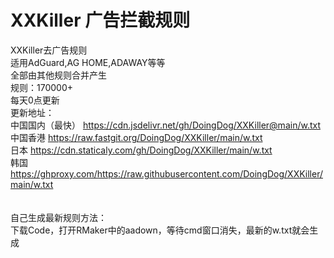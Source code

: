 # XXKiller 广告拦截规则
XXKiller去广告规则<br/>
适用AdGuard,AG HOME,ADAWAY等等<br/>
全部由其他规则合并产生<br/>
规则：170000+<br/>
每天0点更新<br/>
更新地址：<br/>
中国国内（最快） https://cdn.jsdelivr.net/gh/DoingDog/XXKiller@main/w.txt<br/>
中国香港 https://raw.fastgit.org/DoingDog/XXKiller/main/w.txt<br/>
日本 https://cdn.staticaly.com/gh/DoingDog/XXKiller/main/w.txt<br/>
韩国 https://ghproxy.com/https://raw.githubusercontent.com/DoingDog/XXKiller/main/w.txt<br/>
<br/><br/>
自己生成最新规则方法：<br/>
下载Code，打开RMaker中的aadown，等待cmd窗口消失，最新的w.txt就会生成<br/>
